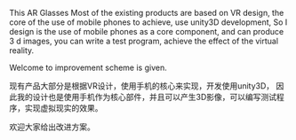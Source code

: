 This AR Glasses
Most of the existing products are based on VR design, the core of the use of mobile phones to achieve, use unity3D development,
So I design is the use of mobile phones as a core component, and can produce 3 d images, you can write a test program, achieve the effect of the virtual reality.

Welcome to improvement scheme is given.


现有产品大部分是根据VR设计，使用手机的核心来实现，开发使用unity3D，
因此我的设计也是使用手机作为核心部件，并且可以产生3D影像，可以编写测试程序，实现虚拟现实的效果。

欢迎大家给出改进方案。

